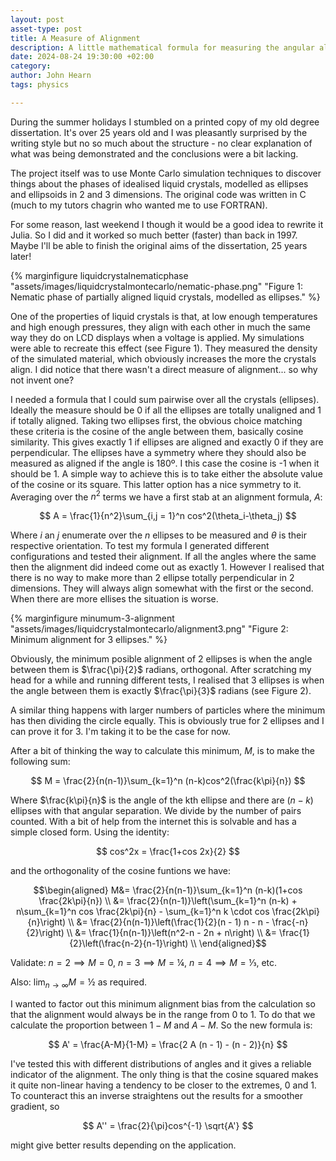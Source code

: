 ```yaml
---
layout: post
asset-type: post
title: A Measure of Alignment
description: A little mathematical formula for measuring the angular alignment of things
date: 2024-08-24 19:30:00 +02:00
category: 
author: John Hearn
tags: physics

---
```


During the summer holidays I stumbled on a printed copy of my old degree dissertation. It's over 25 years old and I was pleasantly surprised by the writing style but no so much about the structure - no clear explanation of what was being demonstrated and the conclusions were a bit lacking.

The project itself was to use Monte Carlo simulation techniques to discover things about the phases of idealised liquid crystals, modelled as ellipses and ellipsoids in 2 and 3 dimensions. The original code was written in C (much to my tutors chagrin who wanted me to use FORTRAN). 

For some reason, last weekend I though it would be a good idea to rewrite it Julia. So I did and it worked so much better (faster) than back in 1997. Maybe I'll be able to finish the original aims of the dissertation, 25 years later!

{% marginfigure liquidcrystalnematicphase "assets/images/liquidcrystalmontecarlo/nematic-phase.png" "Figure 1: Nematic phase of partially aligned liquid crystals, modelled as ellipses." %}

One of the properties of liquid crystals is that, at low enough temperatures and high enough pressures, they align with each other in much the same way they do on LCD displays when a voltage is applied. My simulations were able to recreate this effect (see Figure 1). They measured the density of the simulated material, which obviously increases the more the crystals align. I did notice that there wasn't a direct measure of alignment... so why not invent one?

I needed a formula that I could sum pairwise over all the crystals (ellipses). Ideally the measure should be 0 if all the ellipses are totally unaligned and 1 if totally aligned. Taking two ellipses first, the obvious choice matching these criteria is the cosine of the angle between them, basically cosine similarity. This gives exactly 1 if ellipses are aligned and exactly 0 if they are perpendicular. The ellipses have a symmetry where they should also be measured as aligned if the angle is 180º. I this case the cosine is -1 when it should be 1. A simple way to achieve this is to take either the absolute value of the cosine or its square. This latter option has a nice symmetry to it. Averaging over the $n^2$ terms we have a first stab at an alignment formula, $A$:

$$
A = \frac{1}{n^2}\sum_{i,j = 1}^n cos^2(\theta_i-\theta_j)
$$

Where $i$ an $j$ enumerate over the $n$ ellipses to be measured and $\theta$ is their respective orientation. To test my formula I generated different configurations and tested their alignment. If all the angles where the same then the alignment did indeed come out as exactly 1. However I realised that there is no way to make more than 2 ellipse totally perpendicular in 2 dimensions. They will always align somewhat with the first or the second. When there are more ellises the situation is worse.

{% marginfigure minumum-3-alignment "assets/images/liquidcrystalmontecarlo/alignment3.png" "Figure 2: Minimum alignment for 3 ellipses." %}

Obviously, the minimum posible alignment of 2 ellipses is when the angle between them is $\frac{\pi}{2}$ radians, orthogonal. After scratching my head for a while and running different tests, I realised that 3 ellipses is when the angle between them is exactly $\frac{\pi}{3}$ radians (see Figure 2). 

A similar thing happens with larger numbers of particles where the minimum has then dividing the circle equally. This is obviously true for 2 ellipses and I can prove it for 3. I'm taking it to be the case for now.

After a bit of thinking the way to calculate this minimum, $M$, is to make the following sum:

$$
M = \frac{2}{n(n-1)}\sum_{k=1}^n (n-k)cos^2(\frac{k\pi}{n})
$$

Where $\frac{k\pi}{n}$ is the angle of the kth ellipse and there are $(n-k)$ ellipses with that angular separation. We divide by the number of pairs counted. With a bit of help from the internet this is solvable and has a simple closed form. Using the identity:

$$
cos^2x = \frac{1+cos 2x}{2}
$$

and the orthogonality of the cosine funtions we have:

$$\begin{aligned} 
M&= \frac{2}{n(n-1)}\sum_{k=1}^n (n-k)(1+cos \frac{2k\pi}{n}) \\
&= \frac{2}{n(n-1)}\left(\sum_{k=1}^n (n-k) + n\sum_{k=1}^n cos \frac{2k\pi}{n} - \sum_{k=1}^n k \cdot cos \frac{2k\pi}{n}\right) \\
&= \frac{2}{n(n-1)}\left(\frac{1}{2}(n - 1) n - n - \frac{-n}{2}\right) \\
&= \frac{1}{n(n-1)}\left(n^2-n - 2n + n\right) \\
&= \frac{1}{2}\left(\frac{n-2}{n-1}\right) \\
\end{aligned}$$

Validate: $n=2 \implies M=0$, $n=3 \implies M=¼$, $n=4 \implies M=⅓$, etc. 

Also: $\displaystyle \lim_{n \rightarrow \infty}M=½$ as required.

I wanted to factor out this minimum alignment bias from the calculation so that the alignment would always be in the range from 0 to 1. To do that we calculate the proportion between $1-M$ and $A-M$. So the new formula is:

$$
A' = \frac{A-M}{1-M} = \frac{2 A (n - 1) - (n - 2)}{n}
$$

I've tested this with different distributions of angles and it gives a reliable indicator of the alignment. The only thing is that the cosine squared makes it quite non-linear having a tendency to be closer to the extremes, 0 and 1. To counteract this an inverse straightens out the results for a smoother gradient, so

$$
A'' = \frac{2}{\pi}cos^{-1} \sqrt{A'}
$$

might give better results depending on the application.